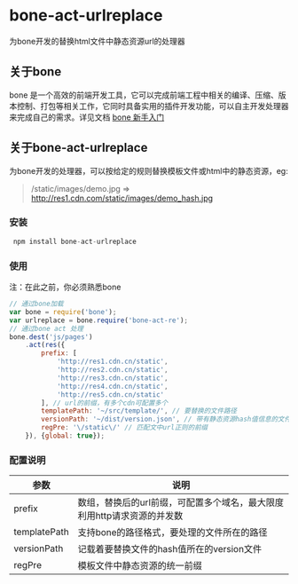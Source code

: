 # bone-act-urlreplace
为bone开发的替换html文件中静态资源url的处理器

## 关于bone
bone 是一个高效的前端开发工具，它可以完成前端工程中相关的编译、压缩、版本控制、打包等相关工作，它同时具备实用的插件开发功能，可以自主开发处理器来完成自己的需求。详见文档 [bone 新手入门](http://wyicwx.github.io/bone/docs/get_started.html)

## 关于bone-act-urlreplace
为bone开发的处理器，可以按给定的规则替换模板文件或html中的静态资源，eg:
> /static/images/demo.jpg => http://res1.cdn.com/static/images/demo_hash.jpg

### 安装
```javascript
 npm install bone-act-urlreplace
```

### 使用
注：在此之前，你必须熟悉bone
```javascript
// 通过bone加载
var bone = require('bone');
var urlreplace = bone.require('bone-act-re');
// 通过bone act 处理
bone.dest('js/pages')
    .act(res({
    	prefix: [
    		'http://res1.cdn.cn/static',
    		'http://res2.cdn.cn/static',
    		'http://res3.cdn.cn/static',
    		'http://res4.cdn.cn/static',
    		'http://res5.cdn.cn/static'
    	], // url的前缀，有多个cdn可配置多个
        templatePath: '~/src/template/', // 要替换的文件路径
        versionPath: '~/dist/version.json', // 带有静态资源hash值信息的文件
        regPre: '\/static\/' // 匹配文中url正则的前缀
    }), {global: true});
```

### 配置说明
参数 | 说明
------------ | -------------
prefix | 数组，替换后的url前缀，可配置多个域名，最大限度利用http请求资源的并发数
templatePath | 支持bone的路径格式，要处理的文件所在的路径
versionPath | 记载着要替换文件的hash值所在的version文件
regPre | 模板文件中静态资源的统一前缀

